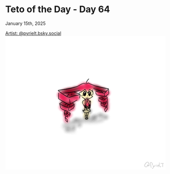 # Teto of the Day - Day 64
<div class="post-date">January 15th, 2025</div>

[Artist: @pyrielt.bsky.social](https://bsky.app/profile/pyrielt.bsky.social)
![Kasane Teto Art](/totd/DAY_64.png)